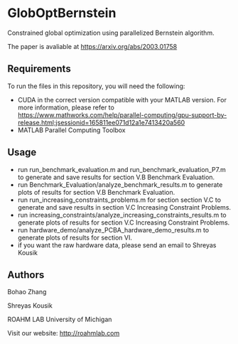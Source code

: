 # GlobOptBernstein
Constrained global optimization using parallelized Bernstein algorithm.

The paper is avaliable at https://arxiv.org/abs/2003.01758

## Requirements
To run the files in this repository, you will need the following:
- CUDA in the correct version compatible with your MATLAB version. 
For more information, please refer to https://www.mathworks.com/help/parallel-computing/gpu-support-by-release.html;jsessionid=165811ee071d12a1e7413420a560
- MATLAB Parallel Computing Toolbox

## Usage
- run run_benchmark_evaluation.m and run_benchmark_evaluation_P7.m to generate and save results for section V.B Benchmark Evaluation.
- run Benchmark_Evaluation/analyze_benchmark_results.m to generate plots of results for section V.B Benchmark Evaluation.
- run run_increasing_constraints_problems.m for section section V.C to generate and save results in section V.C Increasing Constraint Problems.
- run increasing_constraints/analyze_increasing_constraints_results.m to generate plots of results for section V.C Increasing Constraint Problems.
- run hardware_demo/analyze_PCBA_hardware_demo_results.m to generate plots of results for section VI.
- if you want the raw hardware data, please send an email to Shreyas Kousik

## Authors
Bohao Zhang

Shreyas Kousik

ROAHM LAB
University of Michigan

Visit our website: http://roahmlab.com
